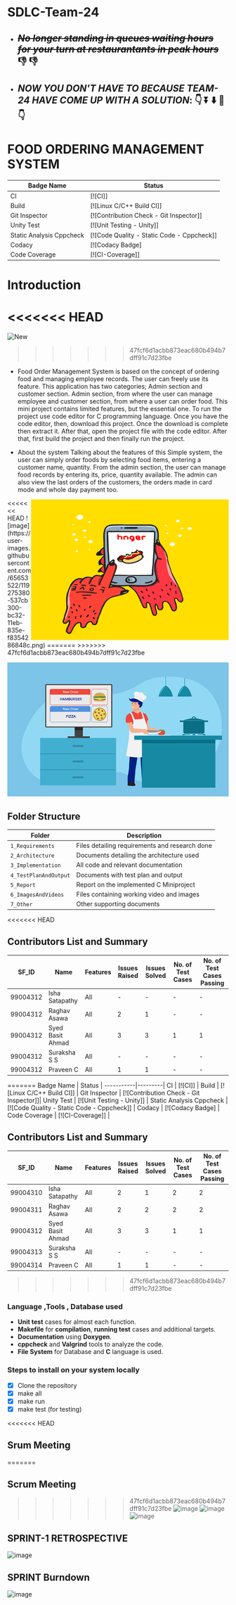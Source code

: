# SDLC-Team-24
* ## **_~~No longer standing in queues waiting hours for your turn at restaurantants in peak hours~~_** 👎 👎 
* ## **_NOW YOU DON'T HAVE TO BECAUSE TEAM-24 HAVE COME UP WITH A SOLUTION_**: 👇 ⏬ ⬇️ 🔽 👇 
# FOOD ORDERING MANAGEMENT SYSTEM

Badge Name | Status |
-----------|---------|
CI | [![CI]] |
Build | [![Linux C/C++ Build CI]] |
Git Inspector | [![Contribution Check - Git Inspector]]|
Unity Test | [![Unit Testing - Unity]] |
Static Analysis Cppcheck | [![Code Quality - Static Code - Cppcheck]] |
Codacy | [![Codacy Badge] |
Code Coverage | [![CI-Coverage]] |

# Introduction
<<<<<<< HEAD
=======


![New](https://github.com/GENESIS2021Q1/sdlc-team-24/blob/main/newimg.png)
>>>>>>> 47fcf6d1acbb873eac680b494b7dff91c7d23fbe
* Food Order Management System is based on the concept of ordering food and managing employee records. The user can freely use its feature. This application has two categories; Admin section and customer section. Admin section, from where the user can manage employee and customer section, from where a user can order food. This mini project contains limited features, but the essential one. To run the project use code editor for C programming language. Once you have the code editor, then, download this project. Once the download is complete then extract it. After that, open the project file with the code editor. After that, first build the project and then finally run the project.

* About the system
Talking about the features of this Simple system, the user can simply order foods by selecting food items, entering a customer name, quantity. From the admin section, the user can manage food records by entering its, price, quantity available. The admin can also view the last orders of the customers, the orders made in card mode and whole day payment too.
<img align="right" alt="GIF" src="user_interface.gif" width="450" height="320" />
<<<<<<< HEAD
![image](https://user-images.githubusercontent.com/65653522/119275380-537cb300-bc32-11eb-835e-f8354286848c.png)
=======
>>>>>>> 47fcf6d1acbb873eac680b494b7dff91c7d23fbe

![Intro](fom.png)

## Folder Structure
Folder               | Description
---------------------|---------------------------------------------------
`1_Requirements`     | Files detailing requirements and research done
`2_Architecture`     | Documents detailing the architecture used
`3_Implementation`   | All code and relevant documentation
`4_TestPlanAndOutput`| Documents with test plan and output
`5_Report`           | Report on the implemented C Miniproject
`6_ImagesAndVideos`  | Files containing working video and images
`7_Other`            | Other supporting documents

<<<<<<< HEAD
## Contributors List and Summary
| SF_ID | Name | Features | Issues Raised | Issues Solved | No. of Test Cases | No. of Test Cases Passing |
|-----|-----|-----|-----|-----|-----|-----|
| 99004312 | Isha Satapathy | All | - | - | - | -
| 99004312 | Raghav Asawa | All | 2 | 1 | - | -
| 99004312 | Syed Basit Ahmad | All | 3 | 3 | 1 | 1
| 99004312 | Suraksha S S | All | - | - | - | -
| 99004312 | Praveen C | All | 1 | 1 | - | -
=======
Badge Name | Status |
-----------|---------|
CI | [![CI]] |
Build | [![Linux C/C++ Build CI]] |
Git Inspector | [![Contribution Check - Git Inspector]]|
Unity Test | [![Unit Testing - Unity]] |
Static Analysis Cppcheck | [![Code Quality - Static Code - Cppcheck]] |
Codacy | [![Codacy Badge] |
Code Coverage | [![CI-Coverage]] |


## Contributors List and Summary
| SF_ID | Name | Features | Issues Raised | Issues Solved | No. of Test Cases | No. of Test Cases Passing |
|-----|-----|-----|-----|-----|-----|-----|
| 99004310 | Isha Satapathy | All | 2 | 1 | 2 | 2
| 99004311 | Raghav Asawa | All | 2 | 2 | 2 | 2
| 99004312 | Syed Basit Ahmad | All | 3 | 3 | 1 | 1
| 99004313 | Suraksha S S | All | - | - | - | -
| 99004314 | Praveen C | All | 1 | 1 | - | -
>>>>>>> 47fcf6d1acbb873eac680b494b7dff91c7d23fbe

### Language ,Tools , Database used
* **Unit test** cases for almost each function.
* **Makefile** for **compilation**, **running test** cases and additional targets.
* **Documentation** using **Doxygen**.
* **cppcheck** and **Valgrind** tools to analyze the code.
* **File System** for Database and **C** language is used.

### Steps to install on your system locally
- [x] Clone the repository
- [x] make all
- [x] make run
- [x] make test (for testing) 

<<<<<<< HEAD

## Srum Meeting
=======
## Scrum Meeting
>>>>>>> 47fcf6d1acbb873eac680b494b7dff91c7d23fbe
![image](https://github.com/GENESIS2021Q1/sdlc-team-24/blob/main/6_ImagesAndVideos/549a9c965644425297b5e60787d4e523-0001.jpg)
![image](https://github.com/GENESIS2021Q1/sdlc-team-24/blob/main/6_ImagesAndVideos/549a9c965644425297b5e60787d4e523-0002.jpg)
![image](https://github.com/GENESIS2021Q1/sdlc-team-24/blob/main/6_ImagesAndVideos/549a9c965644425297b5e60787d4e523-0003.jpg)

## SPRINT-1 RETROSPECTIVE 
![image](https://github.com/GENESIS2021Q1/sdlc-team-24/blob/f176602b17e097a8b1fe37bc237be9b76ee93093/6_ImagesAndVideos/SPRINT-1%20RETROSPECTIVE.jpeg)

## SPRINT Burndown
![image](https://github.com/GENESIS2021Q1/sdlc-team-24/blob/main/sprint-1%20(2)-0.png)
